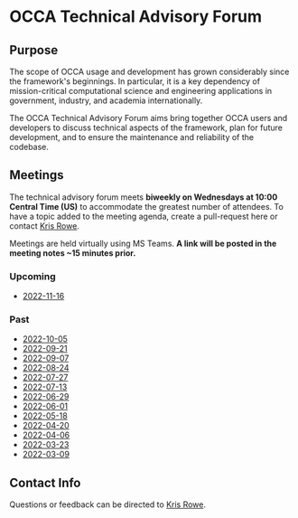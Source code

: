 # OCCA Technical Advisory Forum

## Purpose

The scope of OCCA usage and development has grown considerably since the framework's beginnings. In particular, it is a key dependency of mission-critical computational science and engineering applications in government, industry, and academia internationally. 

The OCCA Technical Advisory Forum aims bring together OCCA users and developers to discuss technical aspects of the framework, plan for future development, and to ensure the maintenance and reliability of the codebase.

## Meetings

The technical advisory forum meets **biweekly on Wednesdays at 10:00 Central Time (US)** to accommodate the greatest number of attendees. To have a topic added to the meeting agenda, create a pull-request here or contact [Kris Rowe](mailto:kris.rowe@anl.gov).

Meetings are held virtually using MS Teams. **A link will be posted in the meeting notes ~15 minutes prior.**

### Upcoming

- [2022-11-16](meeting-notes/2022-11-16.md)

### Past

- [2022-10-05](meeting-notes/2022-10-05.md)
- [2022-09-21](meeting-notes/2022-09-21.md)
- [2022-09-07](meeting-notes/2022-09-07.md)
- [2022-08-24](meeting-notes/2022-08-24.md)
- [2022-07-27](meeting-notes/2022-07-27.md)
- [2022-07-13](meeting-notes/2022-07-13.md)
- [2022-06-29](meeting-notes/2022-06-29.md)
- [2022-06-01](meeting-notes/2022-06-01.md)
- [2022-05-18](meeting-notes/2022-05-18.md)
- [2022-04-20](meeting-notes/2022-04-20.md)
- [2022-04-06](meeting-notes/2022-04-06.md)
- [2022-03-23](meeting-notes/2022-03-23.md)
- [2022-03-09](meeting-notes/2022-03-09.md)

## Contact Info

Questions or feedback can be directed to [Kris Rowe](mailto:kris.rowe@anl.gov).
